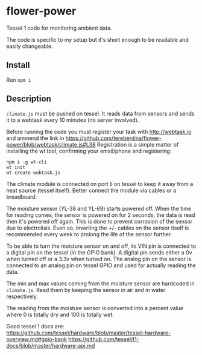 # flower-power
Tessel 1 code for monitoring ambient data.

The code is specific to my setup but it's short enough to be readable and easily changeable.

## Install

Run `npm i`

## Description

`climate.js` must be pushed on tessel. It reads data from sensors and sends it to a webtask every 10 minutes (no server involved).

Before running the code you must register your task with http://webtask.io and ammend the link in https://github.com/terebentina/flower-power/blob/webtask/climate.js#L38
Registration is a simple matter of installing the wt tool, confirming your email/phone and registering:
```
npm i -g wt-cli
wt init
wt create webtask.js
```

The climate module is connected on port `D` on tessel to keep it away from a heat source (tessel itself). Better connect the module via cables or a breadboard.

The moisture sensor (YL-38 and YL-69) starts powered off. When the time for reading comes, the sensor is powered on for 2 seconds, the data is read then it's powered off again. This is done to prevent corrosion of the sensor due to electrolisis. Even so, inverting the +/- cables on the sensor itself is recommended every week to prolong the life of the sensor further.

To be able to turn the moisture sensor on and off, its VIN pin is connected to a digital pin on the tessel (in the GPIO bank). A digital pin sends either a 0v when turned off or a 3.3v when turned on. 
The analog pin on the sensor is connected to an analog pin on tessel GPIO and used for actually reading the data.

The min and max values coming from the moisture sensor are hardcoded in `climate.js`. Read them by keeping the sensor in air and in water respectively.

The reading from the moisture sensor is converted into a percent value where 0 is totally dry and 100 is totally wet.

Good tessel 1 docs are:
https://github.com/tessel/hardware/blob/master/tessel-hardware-overview.md#gpio-bank
https://github.com/tessel/t1-docs/blob/master/hardware-api.md
